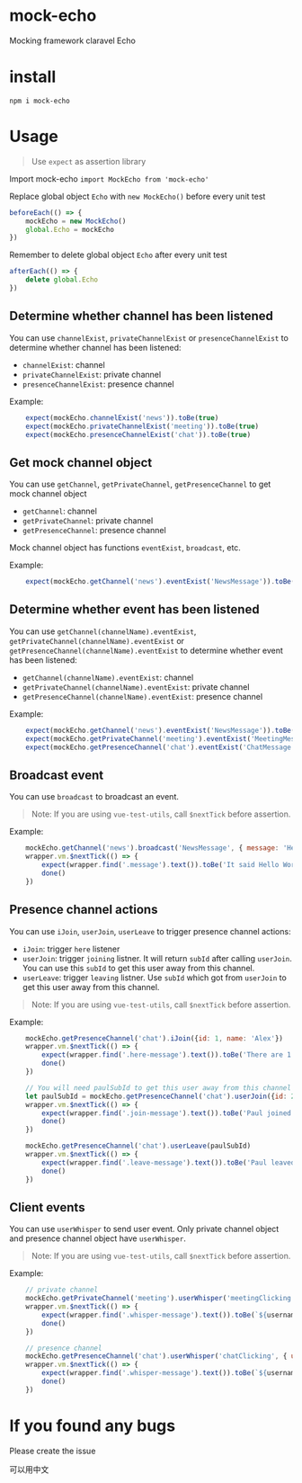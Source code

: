 # mock-echo
Mocking framework claravel Echo

# install

`npm i mock-echo`

# Usage

> Use `expect` as assertion library

Import mock-echo 
`import MockEcho from 'mock-echo'`

Replace global object `Echo` with `new MockEcho()` before every unit test
```javascript
beforeEach(() => {
    mockEcho = new MockEcho()
    global.Echo = mockEcho
})
```

Remember to delete global object `Echo` after every unit test
```javascript
afterEach(() => {
    delete global.Echo
})
```

## Determine whether channel has been listened

You can use `channelExist`, `privateChannelExist` or `presenceChannelExist` to determine whether channel has been listened:

* `channelExist`: channel
* `privateChannelExist`: private channel
* `presenceChannelExist`: presence channel

Example:
```javascript
    expect(mockEcho.channelExist('news')).toBe(true)
    expect(mockEcho.privateChannelExist('meeting')).toBe(true)
    expect(mockEcho.presenceChannelExist('chat')).toBe(true)
```

## Get mock channel object

You can use `getChannel`, `getPrivateChannel`, `getPresenceChannel` to get mock channel object

* `getChannel`: channel
* `getPrivateChannel`: private channel
* `getPresenceChannel`: presence channel

Mock channel object has functions `eventExist`, `broadcast`, etc.

Example:
```javascript
    expect(mockEcho.getChannel('news').eventExist('NewsMessage')).toBe(true)
```

## Determine whether event has been listened

You can use `getChannel(channelName).eventExist`, `getPrivateChannel(channelName).eventExist` or `getPresenceChannel(channelName).eventExist` to determine whether event has been listened:

* `getChannel(channelName).eventExist`: channel
* `getPrivateChannel(channelName).eventExist`: private channel
* `getPresenceChannel(channelName).eventExist`: presence channel

Example:
```javascript
    expect(mockEcho.getChannel('news').eventExist('NewsMessage')).toBe(true)
    expect(mockEcho.getPrivateChannel('meeting').eventExist('MeetingMessage')).toBe(true)
    expect(mockEcho.getPresenceChannel('chat').eventExist('ChatMessage')).toBe(true)
```

## Broadcast event

You can use `broadcast` to broadcast an event.

> Note: If you are using `vue-test-utils`, call `$nextTick` before assertion.

Example:
```javascript
    mockEcho.getChannel('news').broadcast('NewsMessage', { message: 'Hello World' })
    wrapper.vm.$nextTick(() => {
        expect(wrapper.find('.message').text()).toBe('It said Hello World')
        done()
    })
```

## Presence channel actions

You can use `iJoin`, `userJoin`, `userLeave` to trigger presence channel actions:

* `iJoin`: trigger `here` listener
* `userJoin`: trigger `joining` listner. It will return `subId` after calling `userJoin`. You can use this `subId` to get this user away from this channel.
* `userLeave`: trigger `leaving` listner. Use `subId` which got from `userJoin` to get this user away from this channel.

> Note: If you are using `vue-test-utils`, call `$nextTick` before assertion.

Example:
```javascript
    mockEcho.getPresenceChannel('chat').iJoin({id: 1, name: 'Alex'})
    wrapper.vm.$nextTick(() => {
        expect(wrapper.find('.here-message').text()).toBe('There are 1 users')
        done()
    })

    // You will need paulSubId to get this user away from this channel
    let paulSubId = mockEcho.getPresenceChannel('chat').userJoin({id: 2, name: 'Paul'})
    wrapper.vm.$nextTick(() => {
        expect(wrapper.find('.join-message').text()).toBe('Paul joined')
        done()
    })

    mockEcho.getPresenceChannel('chat').userLeave(paulSubId)
    wrapper.vm.$nextTick(() => {
        expect(wrapper.find('.leave-message').text()).toBe('Paul leaved')
        done()
    })
```

## Client events

You can use `userWhisper` to send user event. Only private channel object and presence channel object have `userWhisper`.

> Note: If you are using `vue-test-utils`, call `$nextTick` before assertion.

Example:
```javascript
    // private channel
    mockEcho.getPrivateChannel('meeting').userWhisper('meetingClicking', { username: username })
    wrapper.vm.$nextTick(() => {
        expect(wrapper.find('.whisper-message').text()).toBe(`${username} is clicking the button`)
        done()
    })

    // presence channel
    mockEcho.getPresenceChannel('chat').userWhisper('chatClicking', { username: username })
    wrapper.vm.$nextTick(() => {
        expect(wrapper.find('.whisper-message').text()).toBe(`${username} is clicking the button`)
        done()
    })
```

# If you found any bugs

Please create the issue

可以用中文